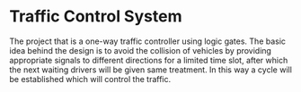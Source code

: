 # Traffic Control System

The project that is a one-way traffic controller using logic gates. The basic idea behind the design is to avoid the collision of vehicles by providing appropriate signals to different directions for a limited time slot, after which the next waiting drivers will be given same treatment. In this way a cycle will be established which will control the traffic.
